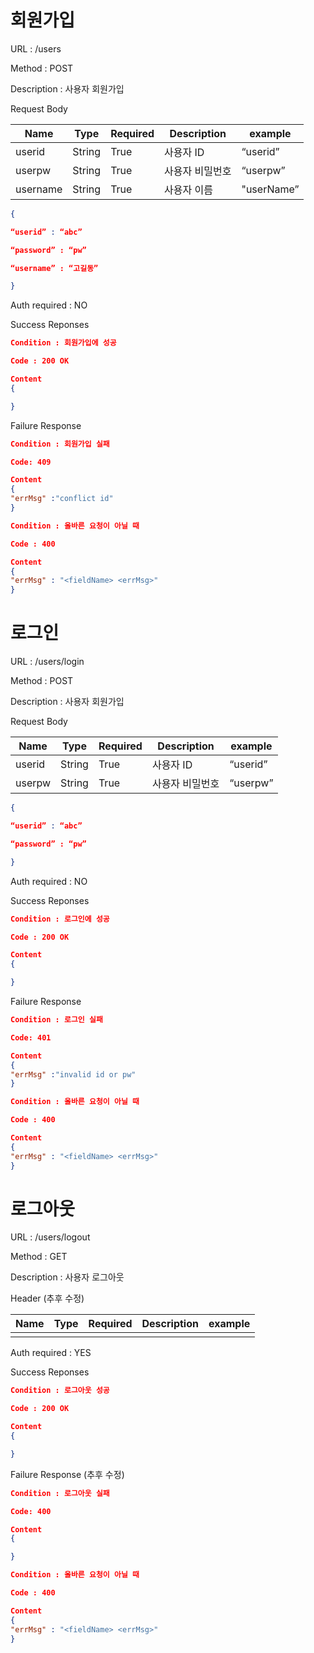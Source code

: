 # 회원가입

URL : /users

Method : POST

Description : 사용자 회원가입

Request Body

| Name | Type | Required | Description | example |
| --- | --- | --- | --- | --- |
| userid | String | True | 사용자 ID | “userid” |
| userpw | String | True | 사용자 비밀번호 | “userpw” |
| username | String | True | 사용자 이름 | "userName” |

```json
{

“userid” : “abc”

“password” : “pw”

“username” : “고길동”

}
```

Auth required : NO

Success Reponses

```json
Condition : 회원가입에 성공

Code : 200 OK

Content
{

}
```

Failure Response

```json
Condition : 회원가입 실패

Code: 409

Content
{
"errMsg" :"conflict id"
}

Condition : 올바른 요청이 아닐 때

Code : 400 

Content
{
"errMsg" : "<fieldName> <errMsg>"
}
```

# 로그인

URL : /users/login

Method : POST

Description : 사용자 회원가입

Request Body

| Name | Type | Required | Description | example |
| --- | --- | --- | --- | --- |
| userid | String | True | 사용자 ID | “userid” |
| userpw | String | True | 사용자 비밀번호 | “userpw” |

```json
{

“userid” : “abc”

“password” : “pw”

}
```

Auth required : NO

Success Reponses

```json
Condition : 로그인에 성공

Code : 200 OK

Content
{

}
```

Failure Response

```json
Condition : 로그인 실패

Code: 401

Content
{
"errMsg" :"invalid id or pw"
}

Condition : 올바른 요청이 아닐 때

Code : 400 

Content
{
"errMsg" : "<fieldName> <errMsg>"
}
```

# 로그아웃

URL : /users/logout

Method : GET

Description : 사용자 로그아웃

Header (추후 수정)

| Name | Type | Required | Description | example |
| --- | --- | --- | --- | --- |
|  |  |  |  |  |

Auth required : YES

Success Reponses

```json
Condition : 로그아웃 성공

Code : 200 OK

Content
{

}
```

Failure Response (추후 수정)

```json
Condition : 로그아웃 실패

Code: 400

Content
{

}

Condition : 올바른 요청이 아닐 때

Code : 400 

Content
{
"errMsg" : "<fieldName> <errMsg>"
}
```